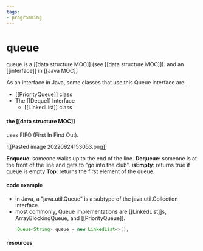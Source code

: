 ```yaml
---
tags:
- programming
---
```

# queue

queue is a [[data structure MOC]] (see [[data structure MOC]]). and an [[interface]] in [[Java MOC]]


As an interface in Java, some classes that use this Queue interface are:
- [[PriorityQueue]] class
- The [[Deque]] Interface
	- [[LinkedList]] class


#### the [[data structure MOC]] 
uses FIFO (First In First Out).

![[Pasted image 20220924153053.png]]

**Enqueue**: someone walks up to the end of the line.
**Dequeue**: someone is at the front of the line and gets to "go into the club".
**isEmpty**: returns true if queue is empty
**Top**: returns the first element of the queue.




#### code example

* in Java, a "java.util.Queue" is a subtype of the java.util.Collection interface.
* most commonly, Queue implementations are [[LinkedList]]s, ArrayBlockingQueue, and [[PriorityQueue]].

```java
	Queue<String> queue = new LinkedList<>();
```

#### resources